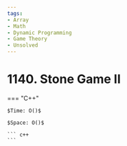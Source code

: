 ```yaml
---
tags:
- Array
- Math
- Dynamic Programming
- Game Theory
- Unsolved
---
```



# 1140. Stone Game II

=== "C++"

    $Time: O()$

    $Space: O()$

    ``` c++
    ```